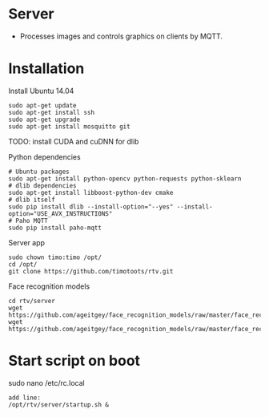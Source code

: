 # Server

* Processes images and controls graphics on clients by MQTT.


# Installation

Install Ubuntu 14.04

	sudo apt-get update
	sudo apt-get install ssh
	sudo apt-get upgrade
	sudo apt-get install mosquitto git 

TODO: install CUDA and cuDNN for dlib

Python dependencies

	# Ubuntu packages
	sudo apt-get install python-opencv python-requests python-sklearn
	# dlib dependencies
	sudo apt-get install libboost-python-dev cmake
	# dlib itself
	sudo pip install dlib --install-option="--yes" --install-option="USE_AVX_INSTRUCTIONS"
	# Paho MQTT
	sudo pip install paho-mqtt

Server app

	sudo chown timo:timo /opt/
	cd /opt/
	git clone https://github.com/timotoots/rtv.git

Face recognition models
	
	cd rtv/server
	wget https://github.com/ageitgey/face_recognition_models/raw/master/face_recognition_models/models/shape_predictor_68_face_landmarks.dat
	wget https://github.com/ageitgey/face_recognition_models/raw/master/face_recognition_models/models/dlib_face_recognition_resnet_model_v1.dat

# Start script on boot

sudo nano /etc/rc.local

	add line:
	/opt/rtv/server/startup.sh &
